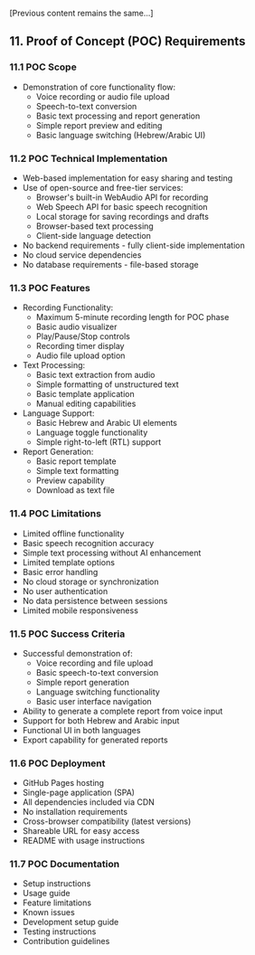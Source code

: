 [Previous content remains the same...]

## 11. Proof of Concept (POC) Requirements

### 11.1 POC Scope
- Demonstration of core functionality flow:
  * Voice recording or audio file upload
  * Speech-to-text conversion
  * Basic text processing and report generation
  * Simple report preview and editing
  * Basic language switching (Hebrew/Arabic UI)

### 11.2 POC Technical Implementation
- Web-based implementation for easy sharing and testing
- Use of open-source and free-tier services:
  * Browser's built-in WebAudio API for recording
  * Web Speech API for basic speech recognition
  * Local storage for saving recordings and drafts
  * Browser-based text processing
  * Client-side language detection
- No backend requirements - fully client-side implementation
- No cloud service dependencies
- No database requirements - file-based storage

### 11.3 POC Features
- Recording Functionality:
  * Maximum 5-minute recording length for POC phase
  * Basic audio visualizer
  * Play/Pause/Stop controls
  * Recording timer display
  * Audio file upload option
- Text Processing:
  * Basic text extraction from audio
  * Simple formatting of unstructured text
  * Basic template application
  * Manual editing capabilities
- Language Support:
  * Basic Hebrew and Arabic UI elements
  * Language toggle functionality
  * Simple right-to-left (RTL) support
- Report Generation:
  * Basic report template
  * Simple text formatting
  * Preview capability
  * Download as text file

### 11.4 POC Limitations
- Limited offline functionality
- Basic speech recognition accuracy
- Simple text processing without AI enhancement
- Limited template options
- Basic error handling
- No cloud storage or synchronization
- No user authentication
- No data persistence between sessions
- Limited mobile responsiveness

### 11.5 POC Success Criteria
- Successful demonstration of:
  * Voice recording and file upload
  * Basic speech-to-text conversion
  * Simple report generation
  * Language switching functionality
  * Basic user interface navigation
- Ability to generate a complete report from voice input
- Support for both Hebrew and Arabic input
- Functional UI in both languages
- Export capability for generated reports

### 11.6 POC Deployment
- GitHub Pages hosting
- Single-page application (SPA)
- All dependencies included via CDN
- No installation requirements
- Cross-browser compatibility (latest versions)
- Shareable URL for easy access
- README with usage instructions

### 11.7 POC Documentation
- Setup instructions
- Usage guide
- Feature limitations
- Known issues
- Development setup guide
- Testing instructions
- Contribution guidelines